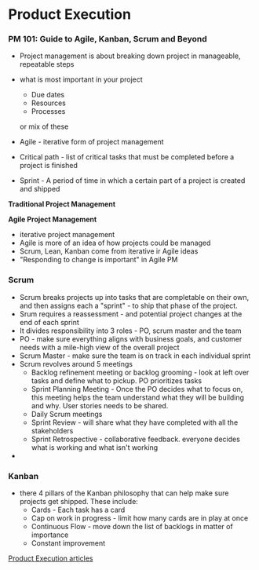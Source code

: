 # Product Execution

### PM 101: Guide to Agile, Kanban, Scrum and Beyond

- Project management is about breaking down project in manageable, repeatable steps
- what is most important in your project
    - Due dates
    - Resources
    - Processes
    
    or mix of these
    
- Agile - iterative form of project management
- Critical path - list of critical tasks that must be completed before a project is finished
- Sprint - A period of time in which a certain part of a project is created and shipped

**Traditional Project Management**

**Agile Project Management**

- iterative project management
- Agile is more of an idea of how projects could be managed
- Scrum, Lean, Kanban come from iterative ir Agile ideas
- "Responding to change is important" in Agile PM

### Scrum

- Scrum breaks projects up into tasks that are completable on their own, and then assigns each a "sprint" - to ship that phase of the project.
- Srum requires a reassessment - and potential project changes at the end of each sprint
- It divides responsibility into 3 roles - PO, scrum master and the team
- PO - make sure everything aligns with business goals, and customer needs with a mile-high view of the overall project
- Scrum Master - make sure the team is on track in each individual sprint
- Scrum revolves around 5 meetings
    - Backlog refinement meeting  or backlog grooming - look at left over tasks and define what to pickup. PO prioritizes tasks
    - Sprint Planning Meeting - Once the PO decides what to focus on, this meeting helps the team understand what they will be building and why. User stories needs to be shared.
    - Daily Scrum meetings
    - Sprint Review - will share what they have completed with all the stakeholders
    - Sprint Retrospective - collaborative feedback.  everyone decides what is working and what isn't working
- 

### Kanban

- there 4 pillars of the Kanban philosophy that can help make sure projects get shipped. These include:
    - Cards - Each task has a card
    - Cap on work in progress - limit how many cards are in play at once
    - Continuous Flow - move down the list of backlogs in matter of importance
    - Constant improvement

[Product Execution articles](Product%20Execution%2064b3a127346c426d83ff4f0484c2ce76/Product%20Execution%20articles%20a786a9a8e9784d0b84c220c220de5221.md)